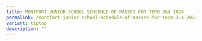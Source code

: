 ```yaml
---
title: MONTFORT JUNIOR SCHOOL SCHEDULE OF MASSES FOR TERM 3&4 2024
permalink: /montfort-junior-school-schedule-of-masses-for-term-3-4-2024/
variant: tiptap
description: ""
---
```

